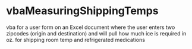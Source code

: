 # vbaMeasuringShippingTemps

vba for a user form on an Excel document where the user enters two zipcodes (origin and destination) and will pull how much ice is required in oz. for shipping room temp and refrigerated medications
